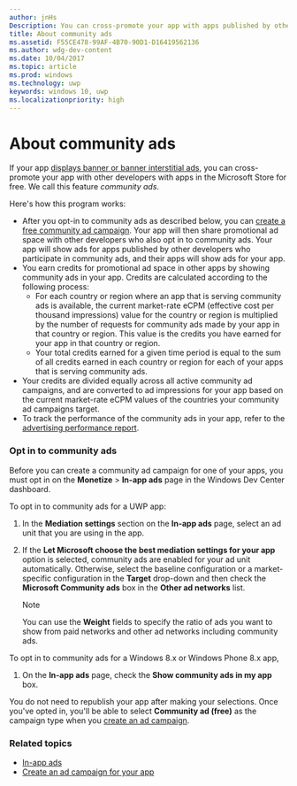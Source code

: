 ```yaml
---
author: jnHs
Description: You can cross-promote your app with apps published by other developers. We call this feature community ads.
title: About community ads
ms.assetid: F55CE478-99AF-4B70-90D1-D16419562136
ms.author: wdg-dev-content
ms.date: 10/04/2017
ms.topic: article
ms.prod: windows
ms.technology: uwp
keywords: windows 10, uwp
ms.localizationpriority: high
---
```


# About community ads

If your app [displays banner or banner interstitial ads](../monetize/display-ads-in-your-app.md), you can cross-promote your app with other developers with apps in the Microsoft Store for free. We call this feature *community ads*.  

Here's how this program works:

* After you opt-in to community ads as described below, you can [create a free community ad campaign](create-an-ad-campaign-for-your-app.md). Your app will then share promotional ad space with other developers who also opt in to community ads. Your app will show ads for apps published by other developers who participate in community ads, and their apps will show ads for your app.
* You earn credits for promotional ad space in other apps by showing community ads in your app. Credits are calculated according to the following process:
  * For each country or region where an app that is serving community ads is available, the current market-rate eCPM (effective cost per thousand impressions) value for the country or region is multiplied by the number of requests for community ads made by your app in that country or region. This value is the credits you have earned for your app in that country or region.
  * Your total credits earned for a given time period is equal to the sum of all credits earned in each country or region for each of your apps that is serving community ads.
* Your credits are divided equally across all active community ad campaigns, and are converted to ad impressions for your app based on the current market-rate eCPM values of the countries your community ad campaigns target.
* To track the performance of the community ads in your app, refer to the [advertising performance report](advertising-performance-report.md).

### Opt in to community ads

Before you can create a community ad campaign for one of your apps, you must opt in on the **Monetize** &gt; **In-app ads** page in the Windows Dev Center dashboard.

To opt in to community ads for a UWP app:

1. In the **Mediation settings** section on the **In-app ads** page, select an ad unit that you are using in the app.
2. If the **Let Microsoft choose the best mediation settings for your app** option is selected, community ads are enabled for your ad unit automatically. Otherwise, select the baseline configuration or a market-specific configuration in the **Target** drop-down and then check the **Microsoft Community ads** box in the **Other ad networks** list.

    > [!NOTE]
    > You can use the **Weight** fields to specify the ratio of ads you want to show from paid networks and other ad networks including community ads.

To opt in to community ads for a Windows 8.x or Windows Phone 8.x app,

1. On the **In-app ads** page, check the **Show community ads in my app** box.

You do not need to republish your app after making your selections. Once you've opted in, you'll be able to select **Community ad (free)** as the campaign type when you [create an ad campaign](create-an-ad-campaign-for-your-app.md).

### Related topics

* [In-app ads](in-app-ads.md)
* [Create an ad campaign for your app](create-an-ad-campaign-for-your-app.md)
